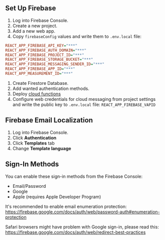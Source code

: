 ## Set Up Firebase

1. Log into Firebase Console.
1. Create a new project.
1. Add a new web app.
1. Copy `firebaseConfig` values and write them to `.env.local` file:

```ini
REACT_APP_FIREBASE_API_KEY="***"
REACT_APP_FIREBASE_AUTH_DOMAIN="***"
REACT_APP_FIREBASE_PROJECT_ID="***"
REACT_APP_FIREBASE_STORAGE_BUCKET="***"
REACT_APP_FIREBASE_MESSAGING_SENDER_ID="***"
REACT_APP_FIREBASE_APP_ID="***"
REACT_APP_MEASUREMENT_ID="***"
```

1. Create Firestore Database.
1. Add wanted authentication methods.
1. Deploy [cloud functions](https://github.com/Cart-Scheduler/cloud-functions)
1. Configure web credentials for cloud messaging from project settings and write the public key to `.env.local` file: `REACT_APP_FIREBASE_VAPID`

## Firebase Email Localization

1. Log into Firebase Console.
1. Click **Authentication**
1. Click **Templates** tab
1. Change **Template language**

## Sign-In Methods

You can enable these sign-in methods from the Firebase Console:

* Email/Password
* Google
* Apple (requires Apple Developer Program)

It's recommended to enable email enumeration protection:
https://firebase.google.com/docs/auth/web/password-auth#enumeration-protection

Safari browsers might have problem with Google sign-in, please read this:
https://firebase.google.com/docs/auth/web/redirect-best-practices
